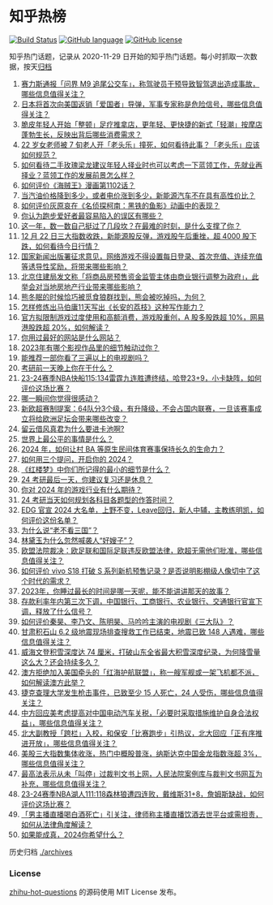 # 知乎热榜
[![Build Status](https://github.com/ToWeLong/zhihu-hot-questions/workflows/CI/badge.svg)](https://github.com/ToWeLong/zhihu-hot-questions/actions)
[![GitHub language](https://img.shields.io/badge/language-golang-orange.svg)](https://golang.org/)
[![GitHub license](https://img.shields.io/github/license/ToWeLong/zhihu-hot-questions)](https://github.com/ToWeLong/zhihu-hot-questions/blob/main/LICENSE)

知乎热门话题，记录从 2020-11-29 日开始的知乎热门话题。每小时抓取一次数据，按天[归档](./archives)

<!-- BEGIN -->

1. [赛力斯通报「问界 M9 追尾公交车」，称驾驶员干预导致智驾退出造成事故，哪些信息值得关注？](https://www.zhihu.com/question/636087816)
1. [日本将首次向美国返销「爱国者」导弹，军事专家称是危险信号，哪些信息值得关注？](https://www.zhihu.com/question/636069293)
1. [脆皮年轻人开始「整顿」足疗推拿店，更年轻、更快捷的新式「轻潮」按摩店蓬勃生长，反映出背后哪些消费需求？](https://www.zhihu.com/question/635894227)
1. [22 岁女老师被 7 旬老人开「老头乐」撞死，如何看待此事？「老头乐」应该如何规范？](https://www.zhihu.com/question/636106797)
1. [如何看待二手玫瑰梁龙建议年轻人择业时也可以考虑一下蓝领工作，先就业再择业？蓝领工作的发展前景怎么样？](https://www.zhihu.com/question/636142569)
1. [如何评价《海贼王》漫画第1102话？](https://www.zhihu.com/question/636063437)
1. [当汽油价格降到多少，或者电价涨到多少，新能源汽车不在具有高性价比？](https://www.zhihu.com/question/635516824)
1. [如何评价灰原哀在《名侦探柯南：黑铁的鱼影》动画中的表现？](https://www.zhihu.com/question/632065288)
1. [你认为跑步爱好者最容易陷入的误区有哪些？](https://www.zhihu.com/question/635464461)
1. [这一年，数一数自己挺过了几段坎？在最难的时刻，是什么支撑了你？](https://www.zhihu.com/question/632310899)
1. [12 月 22 日三大指数收跌，新能源股反弹，游戏股午后重挫，超 4000 股下跌，如何看待今日行情？](https://www.zhihu.com/question/636067616)
1. [国家新闻出版署征求意见，网络游戏不得设置每日登录、首次充值、连续充值等诱导性奖励，将带来哪些影响？](https://www.zhihu.com/question/636086406)
1. [北京住建局发文称「将商品房预售资金监管主体由商业银行调整为政府」，此举会对当地房地产行业带来哪些影响？](https://www.zhihu.com/question/636124092)
1. [熊冬眠的时候恰巧被觅食狼群找到，熊会被吃掉吗，为何？](https://www.zhihu.com/question/635654712)
1. [怎样修炼出马伯庸11天写出《长安的荔枝》这种写作能力？](https://www.zhihu.com/question/630021442)
1. [官方拟限制游戏过度使用和高额消费，游戏股重创，A 股多股跌超 10%，网易港股跌超 20%，如何解读？](https://www.zhihu.com/question/636086348)
1. [你用过最好的网站是什么网站？](https://www.zhihu.com/question/301813619)
1. [2023年有哪个影视作品里的细节触动过你？](https://www.zhihu.com/question/634975452)
1. [能推荐一部你看了三遍以上的电视剧吗？](https://www.zhihu.com/question/628728219)
1. [考研前一天晚上你在干什么？](https://www.zhihu.com/question/635751305)
1. [23-24赛季NBA快船115:134雷霆九连胜遭终结，哈登23+9，小卡缺阵，如何评价这场比赛？](https://www.zhihu.com/question/636062893)
1. [哪一瞬间你觉得很感动？](https://www.zhihu.com/question/66356907)
1. [新欧超赛制提案：64队分3个级，有升降级，不会占国内联赛，一旦该赛事成立将给欧洲足坛会带来哪些改变？](https://www.zhihu.com/question/636001721)
1. [留云借风真君为什么要进卡池啊?](https://www.zhihu.com/question/635870419)
1. [世界上最公平的事情是什么？](https://www.zhihu.com/question/630774354)
1. [2024 年，如何让村 BA 等原生民间体育赛事保持长久的生命力？](https://www.zhihu.com/question/635301402)
1. [如何用三个提问，开启你的 2024？](https://www.zhihu.com/question/633180741)
1. [《红楼梦》中你们所记得的最小的细节是什么？](https://www.zhihu.com/question/39926189)
1. [24 考研最后一天，你建议复习还是休息？](https://www.zhihu.com/question/634447982)
1. [你对 2024 年的游戏行业有什么期待？](https://www.zhihu.com/question/632325488)
1. [24 考研当天如何规划各科目各题型的作答时间？](https://www.zhihu.com/question/634447732)
1. [EDG 官宣 2024 大名单，上野不变，Leave回归，新人中辅，主教练明凯，如何评价这份名单？](https://www.zhihu.com/question/635893701)
1. [为什么说“老不看三国”？](https://www.zhihu.com/question/626328970)
1. [林黛玉为什么忽然喊袭人“好嫂子”？](https://www.zhihu.com/question/598367786)
1. [欧盟法院裁决：欧足联和国际足联违反欧盟法律，欧超无需他们批准，哪些信息值得关注？](https://www.zhihu.com/question/636000258)
1. [如何评价 vivo S18 打破 S 系列新机预售记录？是否说明影棚级人像切中了这个时代的需求？](https://www.zhihu.com/question/636073276)
1. [2023年，你睡过最长的时间是哪一天呢，能不能讲讲那天的故事？](https://www.zhihu.com/question/635949818)
1. [存款利率年内第三次下调，中国银行、工商银行、农业银行、交通银行官宣下调，释放了什么信号？](https://www.zhihu.com/question/636027329)
1. [如何评价秦昊、李乃文、陈明昊、马吟吟主演的电视剧《三大队》？](https://www.zhihu.com/question/635966899)
1. [甘肃积石山 6.2 级地震现场排查搜救工作已结束，地震已致 148 人遇难，哪些信息值得关注？](https://www.zhihu.com/question/636126128)
1. [威海文登积雪深度达 74 厘米，打破山东全省最大积雪深度纪录，为何降雪量这么大？还会持续多久？](https://www.zhihu.com/question/636115716)
1. [澳方拒绝加入美国牵头的「红海护航联盟」，称一艘军舰或一架飞机都不派，如何解读澳方此举？](https://www.zhihu.com/question/636059762)
1. [捷克查理大学发生枪击事件，已致至少 15 人死亡，24 人受伤，哪些信息值得关注？](https://www.zhihu.com/question/636059870)
1. [中方回应美考虑提高对中国电动汽车关税，「必要时采取措施维护自身合法权益」，哪些信息值得关注？](https://www.zhihu.com/question/635950413)
1. [北大副教授「跨栏」入校，和保安「比赛跑步」引热议，北大回应「正有序推进开放」，哪些信息值得关注？](https://www.zhihu.com/question/635960808)
1. [美股三大指数集体收涨，热门中概股普涨，纳斯达克中国金龙指数涨超 3%，哪些信息值得关注？](https://www.zhihu.com/question/636059867)
1. [最高法表示从未「叫停」过裁判文书上网，人民法院案例库与裁判文书网互为补充，哪些信息值得关注？](https://www.zhihu.com/question/636073528)
1. [23-24赛季NBA湖人111:118森林狼遭四连败，戴维斯31+8，詹姆斯缺战，如何评价这场比赛？](https://www.zhihu.com/question/636066741)
1. [「男主播直播喝白酒死亡」引关注，律师称主播直播饮酒去世平台或需担责，如何从法律角度解读？](https://www.zhihu.com/question/635953655)
1. [如果能成真，2024你希望什么？](https://www.zhihu.com/question/635150480)

<!-- END -->

历史归档 [./archives](./archives)


### License
[zhihu-hot-questions](https://github.com/towelong/zhihu-hot-questions) 的源码使用 MIT License 发布。